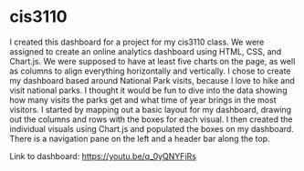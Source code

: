 # cis3110

I created this dashboard for a project for my cis3110 class. We were assigned to create an online analytics dashboard using HTML, CSS, and Chart.js. We were supposed to have at least five charts on the page, as well as columns to align everything horizontally and vertically. I chose to create my dashboard based around National Park visits, because I love to hike and visit national parks. I thought it would be fun to dive into the data showing how many visits the parks get and what time of year brings in the most visitors. I started by mapping out a basic layout for my dashboard, drawing out the columns and rows with the boxes for each visual. I then created the individual visuals using Chart.js and populated the boxes on my dashboard. There is a navigation pane on the left and a header bar along the top.

Link to dashboard:
https://youtu.be/q_0yQNYFjRs

